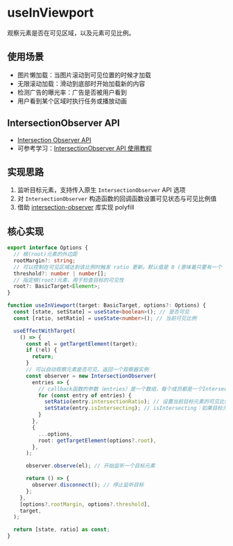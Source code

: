 # useInViewport

观察元素是否在可见区域，以及元素可见比例。

## 使用场景

- 图片懒加载：当图片滚动到可见位置的时候才加载
- 无限滚动加载：滑动到底部时开始加载新的内容
- 检测广告的曝光率：广告是否被用户看到
- 用户看到某个区域时执行任务或播放动画

## IntersectionObserver API

- [Intersection Observer API](https://developer.mozilla.org/zh-CN/docs/Web/API/Intersection_Observer_API)
- 可参考学习：[IntersectionObserver API 使用教程](https://www.ruanyifeng.com/blog/2016/11/intersectionobserver_api.html)

## 实现思路

1. 监听目标元素，支持传入原生 `IntersectionObserver` API 选项
2. 对 `IntersectionObserver` 构造函数的回调函数设置可见状态与可见比例值
3. 借助 [intersection-observer](https://www.npmjs.com/package/intersection-observer) 库实现 polyfill

## 核心实现

```ts
export interface Options {
  // 根(root)元素的外边距
  rootMargin?: string;
  // 可以控制在可见区域达到该比例时触发 ratio 更新。默认值是 0 (意味着只要有一个 target 像素出现在 root 元素中，回调函数将会被执行)。该值为 1.0 含义是当 target 完全出现在 root 元素中时候 回调才会被执行。
  threshold?: number | number[];
  // 指定根(root)元素，用于检查目标的可见性
  root?: BasicTarget<Element>;
}
```

```ts
function useInViewport(target: BasicTarget, options?: Options) {
  const [state, setState] = useState<boolean>(); // 是否可见
  const [ratio, setRatio] = useState<number>(); // 当前可见比例

  useEffectWithTarget(
    () => {
      const el = getTargetElement(target);
      if (!el) {
        return;
      }
      // 可以自动观察元素是否可见，返回一个观察器实例
      const observer = new IntersectionObserver(
        entries => {
          // callback函数的参数（entries）是一个数组，每个成员都是一个IntersectionObserverEntry对象。如果同时有两个被观察的对象的可见性发生变化，entries数组就会有两个成员。
          for (const entry of entries) {
            setRatio(entry.intersectionRatio); // 设置当前目标元素的可见比例
            setState(entry.isIntersecting); // isIntersecting：如果目标元素与交集观察者的根相交，则该值为true
          }
        },
        {
          ...options,
          root: getTargetElement(options?.root),
        },
      );

      observer.observe(el); // 开始监听一个目标元素

      return () => {
        observer.disconnect(); // 停止监听目标
      };
    },
    [options?.rootMargin, options?.threshold],
    target,
  );

  return [state, ratio] as const;
}
```
